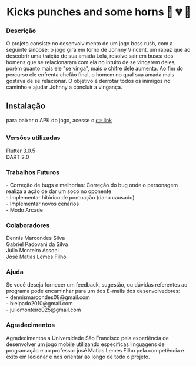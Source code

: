 <h1 align="center">Kicks punches and some horns &#128074; &#128148; &#128127;</h1>


<h3>Descrição</h3> O projeto consiste no desenvolvimento de um jogo boss rush, com a seguinte sinopse: o jogo gira em torno de Johnny Vincent, um rapaz que ao descobrir uma traição de sua amada Lola, resolve sair em busca dos homens que se relacionaram com ela no intuito de se vingarem deles, porém quanto mais ele "se vinga", mais  o chifre dele aumenta. Ao fim do percurso ele enfrenta chefão final, o homem no qual sua amada mais gostava de se relacionar. O objetivo é derrotar todos os inimigos no caminho e ajudar Johnny a concluir a vingança.

<h2>Instalação</h2> para baixar o APK do jogo, acesse o <a href= https://drive.google.com/file/d/1siVjWC9qgUdkuvSRrWZMWsM5bJF10vEG/view?usp=share_link target=blank>  &#x1F449; link </a>

<h3>Versões utilizadas</h3> 
Flutter 3.0.5 <br>
DART 2.0

<h3>Trabalhos Futuros</h3> - Correção de bugs e melhorias: Correção do bug onde o personagem realiza a ação de dar um soco no oponente <br>
- Implementar hitórico de pontuação (dano causado) <br>
- Implementar novos cenários <br>
- Modo Arcade <br>

<h3>Colaboradores</h3> Dennis Marcondes Silva <br>
Gabriel Padovani da Silva <br> 
Júlio Monteiro Assoni <br>
José Matias Lemes Filho <br>

<h3>Ajuda</h3> Se você deseja fornecer um feedback, sugestão, ou dúvidas referentes ao programa pode encaminhar para um dos E-mails dos desenvolvedores: <br>
- dennismarcondes08@gmail.com <br>
- bielpado2010@gmail.com<br>
- juliomonteiro025@gmail.com <br>

<h3> Agradecimentos </h3>
Agradecimentos a Universidade São Francisco pela experiência de desenvolver um jogo mobile utilizando específicas linguagens de programação e ao professor josé Matias Lemes Filho pela competência e êxito em lecionar e nos orientar ao longo de todo o projeto.

